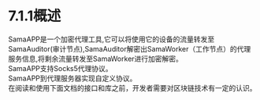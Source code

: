 # 7.1.1概述
SamaAPP是一个加密代理工具,它可以将使用它的设备的流量转发至SamaAuditor(审计节点),SamaAuditor解密出SamaWorker（工作节点）的代理服务信息,将剩余流量转发至SamaWorker进行加密解密。<br>
SamaAPP支持Socks5代理协议。<br>
SamaAPP到代理服务器实现自定义协议。<br>
在阅读和使用下面文档的接口和库之前，开发者需要对区块链技术有一定的认识。<br>
